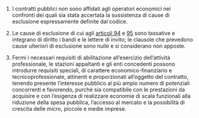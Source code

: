1. I contratti pubblici non sono affidati agli operatori economici nei confronti dei quali sia stata accertata la sussistenza di cause di esclusione espressamente definite dal codice.

2. Le cause di esclusione di cui agli [articoli 94](/index.html?article=articolo-94&version=1) e [95](/index.html?article=articolo-95&version=1) sono tassative e integrano di diritto i bandi e le lettere di invito; le clausole che prevedono cause ulteriori di esclusione sono nulle e si considerano non apposte. 

3. Fermi i necessari requisiti di abilitazione all’esercizio dell’attività professionale, le stazioni appaltanti e gli enti concedenti possono introdurre requisiti speciali, di carattere economico-finanziario e tecnicoprofessionale, attinenti e proporzionati all’oggetto del contratto, tenendo presente l’interesse pubblico al più ampio numero di potenziali concorrenti e favorendo, purché sia compatibile con le prestazioni da acquisire e con l’esigenza di realizzare economie di scala funzionali alla riduzione della spesa pubblica, l’accesso al mercato e la possibilità di crescita delle micro, piccole e medie imprese.